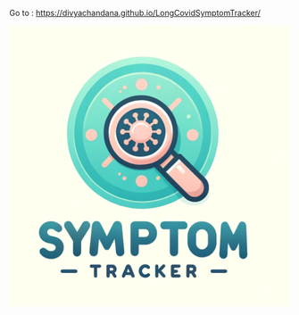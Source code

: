 Go to : https://divyachandana.github.io/LongCovidSymptomTracker/

![Long Covid Symptom Tracker Logo](https://github.com/divyachandana/LongCovidSymptomTracker/blob/main/images/logo.png)
